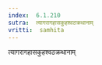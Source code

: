 ```yaml
---
index:  6.1.210
sutra:  त्यागरागहासकुहश्वठक्रथानाम्
vritti:  samhita 
---
```


त्यागरागहासकुहश्वठक्रथानाम्

